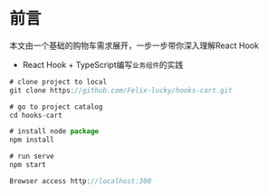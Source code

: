 # 前言

本文由一个基础的购物车需求展开，一步一步带你深入理解React Hook

* React Hook + TypeScript编写`业务组件`的实践

```javascript
# clone project to local
git clone https://github.com/Felix-lucky/hooks-cart.git

# go to project catalog
cd hooks-cart

# install node package
npm install

# run serve
npm start

Browser access http://localhost:300

```
